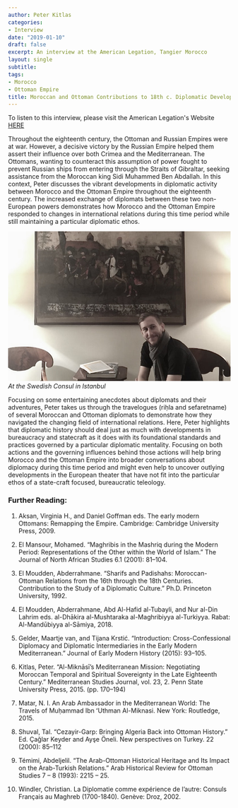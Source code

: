 ```yaml
---
author: Peter Kitlas
categories:
- Interview
date: "2019-01-10"
draft: false
excerpt: An interview at the American Legation, Tangier Morocco
layout: single
subtitle: 
tags:
- Morocco
- Ottoman Empire
title: Moroccan and Ottoman Contributions to 18th c. Diplomatic Developments
---
```

To listen to this interview, please visit the American Legation's Website [HERE](https://legation.ipower.com/blog/?p=1924) 

Throughout the eighteenth century, the Ottoman and Russian Empires were at war. However, a decisive victory by the Russian Empire helped them assert their influence over both Crimea and the Mediterranean. The Ottomans, wanting to counteract this assumption of power fought to prevent Russian ships from entering through the Straits of Gibraltar, seeking assistance from the Moroccan king Sidi Muhammed Ben Abdallah. In this context, Peter discusses the vibrant developments in diplomatic activity between Morocco and the Ottoman Empire throughout the eighteenth century. The increased exchange of diplomats between these two non-European powers demonstrates how Morocco and the Ottoman Empire responded to changes in international relations during this time period while still maintaining a particular diplomatic ethos.

![At the Swedish Consul in Istanbul](featured.JPG)*At the Swedish Consul in Istanbul*

Focusing on some entertaining anecdotes about diplomats and their adventures, Peter takes us through the travelogues (riḥla and sefaretname) of several  Moroccan and Ottoman diplomats to demonstrate how they navigated the changing field of international relations. Here, Peter highlights that diplomatic history should deal just as much with developments in bureaucracy and statecraft as it does with its foundational standards and practices governed by a particular diplomatic mentality. Focusing on both actions and the governing influences behind those actions will help bring Morocco and the Ottoman Empire into broader conversations about diplomacy during this time period and might even help to uncover outlying developments in the European theater that have not fit into the particular ethos of a state-craft focused, bureaucratic teleology.

### Further Reading:

1) Aksan, Virginia H., and Daniel Goffman eds. The early modern Ottomans: Remapping the Empire. Cambridge: Cambridge University Press, 2009.

2) El Mansour, Mohamed. “Maghribis in the Mashriq during the Modern Period: Representations of the Other within the World of Islam.” The Journal of North African Studies 6.1 (2001): 81–104.

3) El Moudden, Abderrahmane.  “Sharifs and Padishahs: Moroccan-Ottoman Relations from the 16th through the 18th Centuries. Contribution to the Study of a Diplomatic Culture.” Ph.D. Princeton University, 1992.

4) El Moudden, Abderrahmane, Abd Al-Hafid al-Tubayli, and Nur al-Din Lahrim eds. al-Dhākira al-Mushtaraka al-Maghribiyya al-Turkiyya. Rabat: Al-Mandūbiyya al-Sāmiya, 2018.

5) Gelder, Maartje van, and Tijana Krstić. “Introduction: Cross-Confessional Diplomacy and Diplomatic Intermediaries in the Early Modern Mediterranean.” Journal of Early Modern History (2015): 93–105.

6) Kitlas, Peter. “Al-Miknāsī’s Mediterranean Mission: Negotiating Moroccan Temporal and Spiritual Sovereignty in the Late Eighteenth Century.” Mediterranean Studies Journal, vol. 23, 2. Penn State University Press, 2015. (pp. 170–194)

7) Matar, N. I. An Arab Ambassador in the Mediterranean World: The Travels of Muḥammad Ibn ʻUthman Al-Miknasi. New York: Routledge, 2015.

8) Shuval, Tal. “Cezayir-Garp: Bringing Algeria Back into Ottoman History.” Ed. Çağlar Keyder and Ayşe Öneli. New perspectives on Turkey. 22 (2000): 85–112

9) Témimi, Abdeljelil. “The Arab-Ottoman Historical Heritage and Its Impact on the Arab-Turkish Relations.” Arab Historical Review for Ottoman Studies 7 – 8 (1993): 2215 – 25.

10) Windler, Christian. La Diplomatie comme expérience de l’autre: Consuls Français au Maghreb (1700-1840). Genève: Droz, 2002.
